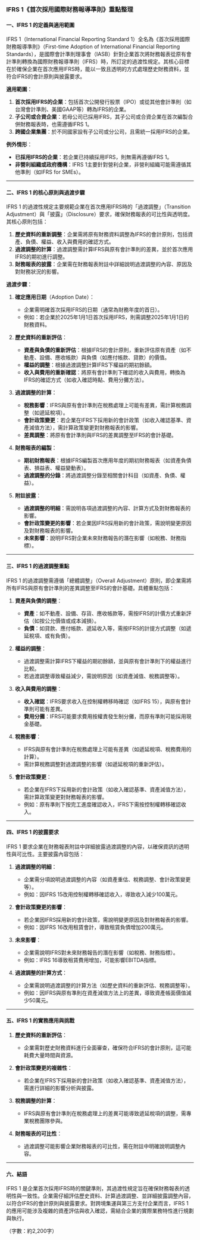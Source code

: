 
### IFRS 1《首次採用國際財務報導準則》重點整理

#### 一、IFRS 1 的定義與適用範圍  
IFRS 1（International Financial Reporting Standard 1）全名為《首次採用國際財務報導準則》（First-time Adoption of International Financial Reporting Standards），是國際會計準則理事會（IASB）針對企業首次將財務報表從原有會計準則轉換為國際財務報導準則（IFRS）時，所訂定的過渡性規定。其核心目標在於確保企業在首次應用IFRS時，能以一致且透明的方式處理歷史財務資料，並符合IFRS的會計原則與披露要求。

**適用範圍**：  
1. **首次採用IFRS的企業**：包括首次公開發行股票（IPO）或從其他會計準則（如台灣會計準則、美國GAAP等）轉為IFRS的企業。  
2. **子公司或合資企業**：若母公司已採用IFRS，其子公司或合資企業在首次編製合併財務報表時，也需遵循IFRS 1。  
3. **跨國企業集團**：於不同國家設有子公司或分公司，且需統一採用IFRS的企業。  

**例外情形**：  
- **已採用IFRS的企業**：若企業已持續採用IFRS，則無需再遵循IFRS 1。  
- **非營利組織或政府機構**：IFRS 1主要針對營利企業，非營利組織可能需遵循其他準則（如IFRS for SMEs）。  

---

#### 二、IFRS 1 的核心原則與過渡步驟  
IFRS 1 的過渡性規定主要規範企業在首次應用IFRS時的「過渡調整」（Transition Adjustment）與「披露」（Disclosure）要求，確保財務報表的可比性與透明度。其核心原則包括：  
1. **歷史資料的重新調整**：企業需將原有財務資料調整為IFRS的會計原則，包括資產、負債、權益、收入與費用的確認方式。  
2. **過渡調整的計算**：過渡調整需計算IFRS與原有會計準則的差異，並於首次應用IFRS的期初進行調整。  
3. **財務報表的披露**：企業需在財務報表附註中詳細說明過渡調整的內容、原因及對財務狀況的影響。  

**過渡步驟**：  
1. **確定應用日期**（Adoption Date）：  
   - 企業需明確首次採用IFRS的日期（通常為財務年度的首日）。  
   - 例如：若企業於2025年1月1日首次採用IFRS，則需調整2025年1月1日的財務資料。  

2. **歷史資料的重新評估**：  
   - **資產與負債的重新評估**：根據IFRS的會計原則，重新評估原有資產（如不動產、設備、應收帳款）與負債（如應付帳款、貸款）的價值。  
   - **權益的調整**：根據過渡調整計算IFRS下權益的期初餘額。  
   - **收入與費用的重新確認**：將原有會計準則下確認的收入與費用，轉換為IFRS的確認方式（如收入確認時點、費用分攤方法）。  

3. **過渡調整的計算**：  
   - **稅務影響**：IFRS與原有會計準則在稅務處理上可能有差異，需計算稅務調整（如遞延稅項）。  
   - **會計政策變更**：若企業在IFRS下採用新的會計政策（如收入確認基準、資產減值方法），需計算政策變更對財務報表的影響。  
   - **差異調整**：將原有會計準則與IFRS的差異調整至IFRS的會計基礎。  

4. **財務報表的編製**：  
   - **期初財務報表**：根據IFRS編製首次應用年度的期初財務報表（如資產負債表、損益表、權益變動表）。  
   - **過渡調整的分錄**：將過渡調整分錄至相關會計科目（如資產、負債、權益）。  

5. **附註披露**：  
   - **過渡調整的明細**：需說明各項過渡調整的內容、計算方式及對財務報表的影響。  
   - **會計政策變更的影響**：若企業因IFRS採用新的會計政策，需說明變更原因及對財務報表的影響。  
   - **未來影響**：說明IFRS對企業未來財務報告的潛在影響（如稅務、財務指標）。  

---

#### 三、IFRS 1 的過渡調整重點  
IFRS 1 的過渡調整需遵循「總體調整」（Overall Adjustment）原則，即企業需將所有IFRS與原有會計準則的差異調整至IFRS的會計基礎。具體重點包括：  

1. **資產與負債的調整**：  
   - **資產**：如不動產、設備、存貨、應收帳款等，需按IFRS的計價方式重新評估（如按公允價值或成本減損）。  
   - **負債**：如貸款、應付帳款、遞延收入等，需按IFRS的計提方式調整（如遞延稅項、或有負債）。  

2. **權益的調整**：  
   - 過渡調整需計算IFRS下權益的期初餘額，並與原有會計準則下的權益進行比較。  
   - 若過渡調整導致權益減少，需說明原因（如資產減值、稅務調整等）。  

3. **收入與費用的調整**：  
   - **收入確認**：IFRS要求收入在控制權轉移時確認（如IFRS 15），與原有會計準則可能有差異。  
   - **費用分攤**：IFRS可能要求費用按權責發生制分攤，而原有準則可能採用現金基礎。  

4. **稅務影響**：  
   - IFRS與原有會計準則在稅務處理上可能有差異（如遞延稅項、稅務費用的計算）。  
   - 需計算稅務調整對過渡調整的影響（如遞延稅項的重新評估）。  

5. **會計政策變更**：  
   - 若企業在IFRS下採用新的會計政策（如收入確認基準、資產減值方法），需計算政策變更對財務報表的影響。  
   - 例如：原有準則下按完工進度確認收入，IFRS下需按控制權轉移確認收入。  

---

#### 四、IFRS 1 的披露要求  
IFRS 1 要求企業在財務報表附註中詳細披露過渡調整的內容，以確保資訊的透明性與可比性。主要披露內容包括：  

1. **過渡調整的明細**：  
   - 企業需分項說明過渡調整的內容（如資產重估、稅務調整、會計政策變更等）。  
   - 例如：因IFRS 15改用控制權轉移確認收入，導致收入減少100萬元。  

2. **會計政策變更的影響**：  
   - 若企業因IFRS採用新的會計政策，需說明變更原因及對財務報表的影響。  
   - 例如：因IFRS 16改用租賃會計，導致租賃負債增加200萬元。  

3. **未來影響**：  
   - 企業需說明IFRS對未來財務報告的潛在影響（如稅務、財務指標）。  
   - 例如：IFRS 16導致租賃費用增加，可能影響EBITDA指標。  

4. **過渡調整的計算方式**：  
   - 企業需說明過渡調整的計算方法（如歷史資料的重新評估、稅務調整等）。  
   - 例如：因IFRS與原有準則在資產減值方法上的差異，導致資產帳面價值減少50萬元。  

---

#### 五、IFRS 1 的實務應用與挑戰  
1. **歷史資料的重新評估**：  
   - 企業需對歷史財務資料進行全面審查，確保符合IFRS的會計原則，這可能耗費大量時間與資源。  

2. **會計政策變更的複雜性**：  
   - 若企業在IFRS下採用新的會計政策（如收入確認基準、資產減值方法），需進行詳細的影響分析與披露。  

3. **稅務調整的計算**：  
   - IFRS與原有會計準則在稅務處理上的差異可能導致遞延稅項的調整，需專業稅務團隊參與。  

4. **財務報表的可比性**：  
   - 過渡調整可能影響企業財務報表的可比性，需在附註中明確說明調整內容。  

---

#### 六、結語  
IFRS 1 是企業首次採用IFRS時的關鍵準則，其過渡性規定旨在確保財務報表的透明性與一致性。企業需仔細評估歷史資料、計算過渡調整、並詳細披露調整內容，以符合IFRS的會計原則與披露要求。對跨境集運與第三方支付企業而言，IFRS 1 的應用可能涉及複雜的資產評估與收入確認，需結合企業的實際業務特性進行規劃與執行。  

（字數：約2,200字）